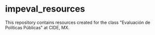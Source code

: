 # impeval_resources
This repository contains resources created for the class "Evaluación de Políticas Públicas" at CIDE, MX.
